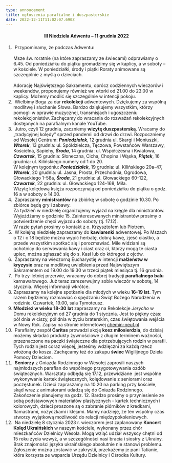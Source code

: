 ```yaml
---
type: annoucement
title: ogłoszenia parafialne i duszpasterskie
date: 2022-12-11T11:02:07.690Z
---
```

<!--StartFragment--><h4 style="text-align:center;">III Niedziela Adwentu – 11 grudnia 2022</h4>

1.  Przypominamy, że podczas Adwentu: \
   \
   Msze św. roratnie (na które zapraszamy ze świecami) odprawiamy o 6.45. Od poniedziałku do piątku gromadzimy się w kaplicy, a w soboty – w kościele. W poniedziałki, środy i piątki Roraty animowane są szczególnie z myślą o dzieciach.\
   \
   Adorację Najświętszego Sakramentu, oprócz codziennych wieczorów i weekendów, proponujemy również we wtorki od 21.00 do 23.00 w kaplicy. Możemy modlić się szczególnie w intencji pokoju.
2.  Wielbimy Boga za dar **rekolekcji** adwentowych. Dziękujemy za wspólną modlitwę i słuchanie Słowa. Bardzo dziękujemy wszystkim, którzy pomogli w oprawie muzycznej, transmisjach i ugoszczeniu rekolekcjonistów. Zachęcamy do wracania do rozważań rekolekcyjnych dostępnych na parafialnym kanale YouTube.
3.  Jutro, czyli 12 grudnia, zaczniemy **wizytę duszpasterską**. Wracamy do „tradycyjnej kolędy” sprzed pandemii od drzwi do drzwi. Rozpoczniemy od Wesołej Centrum: ***Poniedziałek***, 12 grudnia ul. Skargi i Moniuszki, ***Wtorek***, 13 grudnia: ul. Spółdzielcza, Tęczowa, Powstańców Warszawy, Kościelna, Sapiehy, ***Środa***, 14 grudnia: ul. Współczesna i Kwiatowa, ***Czwartek***, 15 grudnia: Słoneczna, Cicha, Chopina i Wąska, ***Piątek***, 16 grudnia: ul. Kilińskiego numery od 1 do 20.\
   W kolejnym tygodniu: ***Poniedziałek***, 19 grudnia: ul. Kilińskiego 20a-47, ***Wtorek***, 20 grudnia: ul. Jasna, Prosta, Przechodnia, Ogrodowa, Głowackiego 1-58a, ***Środa***, 21 grudnia: ul. Głowackiego 60-122, ***Czwartek***, 22 grudnia: ul. Głowackiego 124-168, Miła.\
   Wizytę kolędową księża rozpoczynają od poniedziałku do piątku o godz. 16 a w soboty o 14.00.
4.  Zapraszamy **ministrantów** na zbiórkę w sobotę o godzinie 10.30. Po zbiórce będą gry i zabawy.\
   Za tydzień w niedzielę organizujemy wyjazd na kręgle dla ministrantów. Wyjeżdżamy o godzinie 15. Zainteresowanych ministrantów prosimy o potwierdzenie chęci wyjazdu do soboty (tj. 17.12).\
   W razie pytań prosimy o kontakt z o. Krzysztofem lub Piotrem.
5.  W kolejną niedzielę zapraszamy do **kawiarenki** adwentowej. Po Mszach o 12 i o 18 będzie można wypić herbatę, dobrą kawę, zjeść ciastko, a przede wszystkim spotkać się i porozmawiać. Mile widziani są ochotnicy do serwowania kawy i ciast oraz ci, którzy mogą te ciasta upiec, można zgłaszać się do s. Kasi lub do któregoś z ojców.
6.  Zapraszamy na wieczorną Eucharystię w intencji **małżeństw w kryzysie** oraz na modlitwę uwielbienia przed Najświętszym Sakramentem od 19.00 do 19.30 w trzeci piątek miesiąca tj. 16 grudnia.
7.  Po trzy-letniej przerwie, wracamy do dobrej tradycji **parafialnego balu** karnawałowego. Już teraz zarezerwujmy sobie wieczór w sobotę, 14 stycznia. Więcej informacji wkrótce.
8. Zapraszamy na kolejne spotkanie dla młodych w wieku **16-19 lat**. Tym razem będziemy rozmawiać o spędzaniu Świąt Bożego Narodzenia w rodzinie. Czwartek, 19.00, sala Tymoteusz.
9. **Młodzież w wieku 18-30** **lat** zapraszamy na Rekolekcje *Jerycho* w Domu rekolekcyjnym od 27 grudnia do 1 stycznia. Jest to piękny czas: pół dnia w ciszy, pół dnia w życiu braterskim, czas świętowania wejścia w Nowy Rok. Zapisy na stronie internetowej [chemin-neuf.pl](http://www.chemin-neuf.pl) 
10.  Parafialny zespół **Caritas** prowadzi akcję **kosz miłosierdzia**, do dzisiaj możemy składać produkty żywnościowe z długim terminem ważności, przeznaczone na paczki świąteczne dla potrzebujących rodzin w parafii. Tych rodzin jest coraz więcej, jesteśmy wdzięczni za każdą rzecz włożoną do kosza. Zachęcamy też do zakupu **świec** Wigilijnego Dzieła Pomocy Dzieciom.
11.  **Seniorzy** z Gniazda Rodzinnego w Wesołej zaprosili naszych najmłodszych parafian do wspólnego przygotowywania ozdób świątecznych. Warsztaty odbędą się 17.12, przewidziane  jest wspólne wykonywanie kartek świątecznych, kolędowanie z seniorami oraz poczęstunek. Dzieci zapraszamy na 10.20 na parking przy kościele, skąd wraz z animatorami udadzą się do Gniazda Rodzinnego. Zakończenie planujemy na godz. 12. Bardzo prosimy o przyniesienie ze sobą podstawowych materiałów plastycznych - kartek technicznych i kolorowych, dzieci proszone są o zabranie piórników z kredkami, flamastrami, nożyczkami i klejami. Mamy nadzieję, że ten wspólny czas stworzy wyjątkową możliwość do relacji międzypokoleniowych.
12.  Na niedzielę 8 stycznia 2023 r. wieczorem jest zaplanowany **Koncert Kolęd Ukraińskich** w naszym kościele, wykonany przez chór mieszkańców Dzielnicy Wesoła. Mogą wziąć udział wszyscy chętni od 15 roku życia wzwyż, a w szczególności nasi bracia i siostry z Ukrainy. Brak znajomości języka ukraińskiego absolutnie nie stanowi problemu. Zgłoszenie można zostawić w zakrystii, przekażemy je pani Tatianie, która korzysta ze wsparcia Urzędu Dzielnicy i Ośrodka Kultury.

<!--EndFragment-->